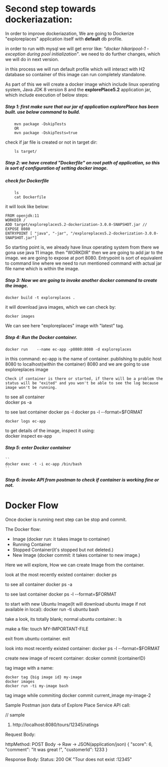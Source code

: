 # Second step towards dockeriazation:

In order to improve dockeriazation, We are going to Dockerize "exploreplaces" application itself with **default** db profile.

in order to run with mysql we will get error like: *"docker hikaripool-1 - exception during pool initialization"*. we need to do further changes, which we will do in next version.

in this process we will run default profile which will interact with H2 database so container of this image can run completely standalone.

As part of this we will create a docker image which include linux operating system, Java JDK 8 version 8 and the **explorePlace5.2** application jar, which include execution of below steps:


##### Step 1: first make sure that our jar of application explorePlace has been built. use below command to build.

		mvn package -DskipTests
		OR
		mvn package -DskipTests=true

check if jar file is created or not in target dir:
		
		ls target/ 

##### Step 2: we have created "Dockerfile" on root path of application, so this is sort of configuration of setting docker image.

##### check for Dockerfile

		ls
		cat Dockerfile

it will look like below:

	FROM openjdk:11
	WORKDIR /
	ADD target/exploreplaces5.2-dockerization-3.0.0-SNAPSHOT.jar //
	EXPOSE 8080
	ENTRYPOINT [ "java", "-jar", "/exploreplaces5.2-dockerization-3.0.0-SNAPSHOT.jar"]
	
So starting point is, 
we already have linux operating system from there we gona use java 11 image.
then "WORKDIR" then we are going to add jar to the image.
we are going to expose at port 8080.
Entrypoint is sort of equivalent to command line where we need to run mentioned command with actual jar file name which is within the image.

##### Step 3: Now we are going to invoke another docker command to create the image.

	docker build -t exploreplaces .

it will download java images, which we can check by:

	docker images	
	
We can see here "exploreplaces" image with "latest" tag.
 

##### Step 4: Run the Docker container.

	docker run    --name ec-app -p8080:8080 -d exploreplaces

in this command:
	ec-app is the name of container.
	publishing to public host 8080 to localhost(within the container) 8080 and we are going to use exploreplaces image
	
	Check if container is there or started, if there will be a problem the status will be "exited" and you won't be able to see the log because image won't be running.	
	
to see all container	
	docker ps -a
	
to see last container
	docker ps -l
	docker ps -l --format=$FORMAT
	
	docker logs ec-app
	
to get details of the image, inspect it using:	
	docker inspect ex-app

##### Step 5: enter Docker container
	
	``
	docker exec -t -i ec-app /bin/bash
	``
##### Step 6: invoke API from postman to check if container is working fine or not.



# Docker Flow

Once docker is running next step can be stop and commit.

The Docker flow:
- Image (docker run: it takes image to container)
- Running Container
- Stopped Container(it's stopped but not deleted.)
- New Image (docker commit: it takes container to new image.)

Here we will explore, How we can create Image from the container.

look at the most recently existed container:
	docker ps

to see all container 
	docker ps -a

to see last container 
	docker ps -l --format=$FORMAT

to start with new Ubuntu Image(It will download ubuntu image if not available in local):
	docker run -ti ubuntu bash

take a look, its totally blank; normal ubuntu container.:
	ls

make a file:
	touch MY-IMPORTANT-FILE

exit from ubuntu container.
	exit
	
look into most recently existed container:
	docker ps -l --format=$FORMAT

create new image of recent container:
	dcoker commit {containerID}

tag image with a name:
	
	docker tag {big image id} my-image
	docker images
	docker run -ti my-image bash

tag image while commiting
	docker commit current_image my-image-2





























Sample Postman json data of Explore Place  Service API call:



// sample
1. http://localhost:8080/tours/12345/ratings

Request Body:

httpMethod: POST
Body -> Raw -> JSON(application/json) 
{
	"score": 6,
	"comment": "It was great !",
	"customerId": 1233
}

Response Body:
Status: 200 OK
"Tour does not exist :12345" 


